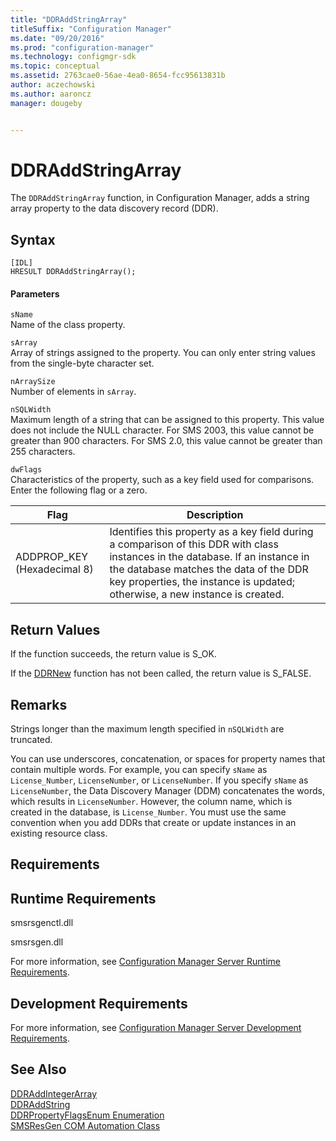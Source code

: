 ```yaml
---
title: "DDRAddStringArray"
titleSuffix: "Configuration Manager"
ms.date: "09/20/2016"
ms.prod: "configuration-manager"
ms.technology: configmgr-sdk
ms.topic: conceptual
ms.assetid: 2763cae0-56ae-4ea0-8654-fcc95613831b
author: aczechowski
ms.author: aaroncz
manager: dougeby


---
```

# DDRAddStringArray
The `DDRAddStringArray` function, in Configuration Manager, adds a string array property to the data discovery record (DDR).  

## Syntax  

```  
[IDL]  
HRESULT DDRAddStringArray();  
```  

#### Parameters  
 `sName`  
 Name of the class property.  

 `sArray`  
 Array of strings assigned to the property. You can only enter string values from the single-byte character set.  

 `nArraySize`  
 Number of elements in `sArray`.  

 `nSQLWidth`  
 Maximum length of a string that can be assigned to this property. This value does not include the NULL character. For SMS 2003, this value cannot be greater than 900 characters. For SMS 2.0, this value cannot be greater than 255 characters.  

 `dwFlags`  
 Characteristics of the property, such as a key field used for comparisons. Enter the following flag or a zero.  

|Flag|Description|  
|----------|-----------------|  
|ADDPROP_KEY (Hexadecimal 8)|Identifies this property as a key field during a comparison of this DDR with class instances in the database. If an instance in the database matches the data of the DDR key properties, the instance is updated; otherwise, a new instance is created.|  

## Return Values  
 If the function succeeds, the return value is S_OK.  

 If the [DDRNew](../../../../../develop/reference/core/servers/configure/ddrnew.md) function has not been called, the return value is S_FALSE.  

## Remarks  
 Strings longer than the maximum length specified in `nSQLWidth` are truncated.  

 You can use underscores, concatenation, or spaces for property names that contain multiple words. For example, you can specify `sName` as `License_Number`, `LicenseNumber`, or `LicenseNumber`. If you specify `sName` as `LicenseNumber`, the Data Discovery Manager (DDM) concatenates the words, which results in `LicenseNumber`. However, the column name, which is created in the database, is `License_Number`. You must use the same convention when you add DDRs that create or update instances in an existing resource class.  

## Requirements  

## Runtime Requirements  
 smsrsgenctl.dll  

 smsrsgen.dll  

 For more information, see [Configuration Manager Server Runtime Requirements](../../../../../develop/core/reqs/server-runtime-requirements.md).  

## Development Requirements  
 For more information, see [Configuration Manager Server Development Requirements](../../../../../develop/core/reqs/server-development-requirements.md).  

## See Also  
 [DDRAddIntegerArray](../../../../../develop/reference/core/servers/configure/ddraddintegerarray.md)   
 [DDRAddString](../../../../../develop/reference/core/servers/configure/ddraddstring.md)   
 [DDRPropertyFlagsEnum Enumeration](../../../../../develop/reference/core/servers/configure/ddrpropertyflagsenum-enumeration.md)   
 [SMSResGen COM Automation Class](../../../../../develop/reference/core/servers/configure/smsresgen-com-automation-class.md)
